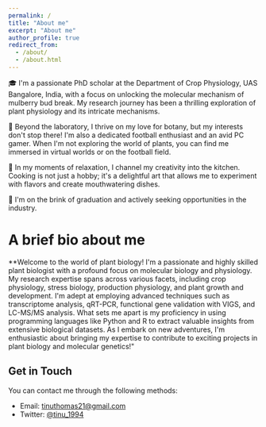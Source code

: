 ```yaml
---
permalink: /
title: "About me"
excerpt: "About me"
author_profile: true
redirect_from: 
  - /about/
  - /about.html
---
```


<style>
  /* Extend side margins to accommodate more text */
  .container {
    max-width: 1000px; /* Adjust the value to your preference */
  }
</style>

🎓 I'm a passionate PhD scholar at the Department of Crop Physiology, UAS Bangalore, India, with a focus on unlocking the molecular mechanism of mulberry bud break. My research journey has been a thrilling exploration of plant physiology and its intricate mechanisms.

🌱 Beyond the laboratory, I thrive on my love for botany, but my interests don't stop there! I'm also a dedicated football enthusiast and an avid PC gamer. When I'm not exploring the world of plants, you can find me immersed in virtual worlds or on the football field.

🍳 In my moments of relaxation, I channel my creativity into the kitchen. Cooking is not just a hobby; it's a delightful art that allows me to experiment with flavors and create mouthwatering dishes.

🌟 I'm on the brink of graduation and actively seeking opportunities in the industry.

A brief bio about me
======
**Welcome to the world of plant biology! I'm a passionate and highly skilled plant biologist with a profound focus on molecular biology and physiology. My research expertise spans across various facets, including crop physiology, stress biology, production physiology, and plant growth and development. I'm adept at employing advanced techniques such as transcriptome analysis, qRT-PCR, functional gene validation with VIGS, and LC-MS/MS analysis. What sets me apart is my proficiency in using programming languages like Python and R to extract valuable insights from extensive biological datasets. As I embark on new adventures, I'm enthusiastic about bringing my expertise to contribute to exciting projects in plant biology and molecular genetics!"

Get in Touch
------
You can contact me through the following methods:

- Email: [tinuthomas21@gmail.com](mailto:tinuthomas21@gmail.com)
- Twitter: [@tinu_1994](https://twitter.com/tinu_1994)
